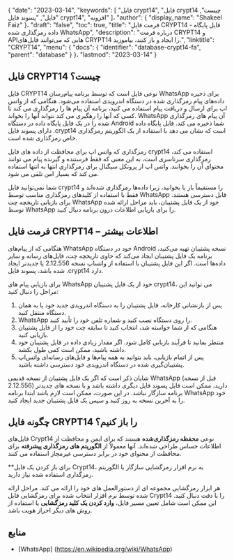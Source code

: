 {
  "date": "2023-03-14",
  "keywords": [
"فایل crypt14",
"فایل crypt14 چیست",
"فایل",
"پسوند فایل crypt14",
"افزونه"
]،
  "author": {
    "display_name": "Shakeel Faiz"
}،
  "draft": "false",
  "toc": true,
  "title": "فرمت فایل CRYPT14 - فایل پایگاه داده رمزگذاری شده WhatsApp",
  "description": "درباره فرمت CRYPT14 و APIهایی که می‌توانند فایل‌های CRYPT14 را ایجاد و باز کنند، بیاموزید.",
  "linktitle": "CRYPT14",
  "menu": {
    "docs": {
      "identifier": "database-crypt14-fa",
      "parent": "database"
}
}،
  "lastmod": "2023-03-14"
}

## فایل CRYPT14 چیست؟

فایل CRYPT14 نوعی فایل است که توسط برنامه پیام‌رسان WhatsApp برای ذخیره داده‌های پیام رمزگذاری شده در دستگاه اندرویدی استفاده می‌شود. هنگامی که از واتس اپ برای ارسال و دریافت پیام استفاده می کنید، برنامه آن پیام ها را رمزگذاری می کند تا کسی که آنها را رهگیری می کند نتواند آنها را بخواند. WhatsApp آن پیام های رمزگذاری شده را در یک فایل پایگاه داده در دستگاه Android شما ذخیره می کند. فایل پایگاه داده دارای پسوند فایل .crypt14 است که نشان می دهد با استفاده از یک الگوریتم رمزگذاری خاص رمزگذاری شده است.

رمزگذاری که واتس اپ برای محافظت از داده های فایل crypt14 استفاده می کند، رمزگذاری سرتاسری است، به این معنی که فقط فرستنده و گیرنده پیام می توانند محتوای آن را بخوانند. واتس اپ از پروتکل سیگنال برای رمزگذاری انتها به انتها استفاده می کند که بسیار امن تلقی می شود.

شما نمی‌توانید فایل crypt14 را مستقیماً باز یا بخوانید، زیرا داده‌ها رمزگذاری شده‌اند و فقط با استفاده از کلیدهای رمزگذاری مناسب توسط WhatsApp قابل دسترسی هستند. برای بازیابی تاریخچه چت WhatsApp خود از یک فایل پشتیبان، باید مراحل ارائه شده توسط WhatsApp را برای بازیابی اطلاعات درون برنامه دنبال کنید.

## فرمت فایل CRYPT14 – اطلاعات بیشتر

هنگامی که از پیام‌های WhatsApp خود در دستگاه Android نسخه پشتیبان تهیه می‌کنید، برنامه یک فایل پشتیبان ایجاد می‌کند که حاوی تاریخچه چت، فایل‌های رسانه و سایر داده‌ها است. اگر این فایل پشتیبان با استفاده از واتساپ نسخه 2.12.556 یا جدیدتر ایجاد شده باشد، پسوند فایل .crypt14 دارد.

برای بازیابی پیام های WhatsApp خود از یک فایل پشتیبان crypt14، می توانید این مراحل را دنبال کنید:

1. پس از بازنشانی کارخانه، فایل پشتیبان را به دستگاه اندرویدی جدید خود یا به همان دستگاه منتقل کنید.
2. WhatsApp را روی دستگاه نصب کنید و شماره تلفن خود را تأیید کنید.
3. هنگامی که از شما خواسته شد، انتخاب کنید تا سابقه چت خود را از فایل پشتیبان بازیابی کنید.
4. منتظر بمانید تا فرآیند بازیابی کامل شود. اگر مقدار زیادی داده در فایل پشتیبان خود داشته باشید، ممکن است کمی طول بکشد.
5. پس از اتمام بازیابی، باید بتوانید به همه پیام‌ها و فایل‌های رسانه‌ای واتس‌اپ پشتیبان‌گیری شده در دستگاه اندرویدی خود دسترسی داشته باشید.

شایان ذکر است که اگر یک فایل پشتیبان از نسخه قدیمی WhatsApp (قبل از نسخه 2.12.556) دارید، ممکن است فایل پسوند فایل دیگری داشته باشد و با نسخه های جدیدتر برنامه سازگار نباشد. در این صورت، ممکن است لازم باشد ابتدا برنامه WhatsApp خود را به آخرین نسخه به روز کنید و سپس یک فایل پشتیبان جدید ایجاد کنید.

## چگونه فایل CRYPT14 را باز کنیم؟

فایل‌های Crypt14 نوعی **محفظه رمزگذاری‌شده** هستند که برای ایمن و محافظت از اطلاعات حساس طراحی شده‌اند. آنها معمولاً از **الگوریتم های رمزگذاری پیشرفته** برای محافظت از محتوای خود در برابر دسترسی غیرمجاز استفاده می کنند.

**برای باز کردن یک فایل Crypt14، به نرم افزار رمزگشایی سازگار با الگوریتم رمزگذاری استفاده شده نیاز دارید.

هر ابزار رمزگشایی مجموعه ای از دستورالعمل های خود را ارائه می کند. مراحل ارائه شده توسط نرم افزار انتخاب شده برای رمزگشایی فایل Crypt14 را با دقت دنبال کنید. این ممکن است شامل تعیین مسیر فایل، **وارد کردن یک کلید رمزگشایی** یا استفاده از روش های دیگر احراز هویت باشد.


## منابع
* [WhatsApp] (https://en.wikipedia.org/wiki/WhatsApp)


